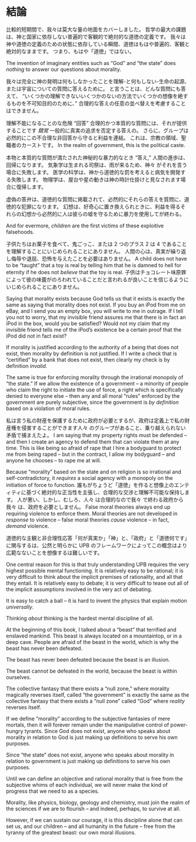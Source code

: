 # 結論

比較的短期間で、我々は莫大な量の地面をカバーしました。 哲学の最大の課題は、神と国家に依存しない普遍的で客観的で絶対的な道徳の定義です。 我々は神や道徳の定義のための状態に依存している瞬間、道徳はもはや普遍的、客観と絶対的なままです。 つまり、もはや「道徳」ではない。

The invention of imaginary entities such as “God” and “the state” does *nothing* to answer our questions about morality.

我々は完全に神の発明は何もしなかったことを理解-と何もしない-生命の起源、または宇宙についての質問に答えるために。 と言うことは、どんな質問にも答えて、 “いくつかの理解できないいくつかのないの方法でいくつかの想像を絶するものを不可知目的のために、” 合理的な答えの任意の並べ替えを考慮することはできません。

理解不能になることのな危険 “回答” 合理的かつ本質的な質問には、それが提供することです *錯覚* 一般的に真実の追求を否定する答えの。 さらに、グループは必然的にこの不合理な非回答から守ると利益を連結。 これは、宗教の領域、聖職者のカーストです。 In the realm of government, this is the political caste.

本物と本質的な質問が満たされた神秘的な暴力的なとき “答え,” 人間の進歩は、回帰になります。 気象学は生まれる司祭は、雨が来るため、神々 がそれを言う場合に失敗します。 医学の科学は、神から道徳的な罰を考えると病気を開発する失敗します。 物理学は、屋台や星の動きは神の時計仕掛けと見なされます場合に復帰します。

虚偽の答弁は、道徳的な質問に掲載されて、必然的にそれらの答えを質問に、道徳的な犯罪になります。 幻想は、好奇心に置き換えられときに、利益を得るそれらの幻想から必然的に人は彼らの嘘を守るために暴力を使用してが終わる。

And for evermore, *children* are the first victims of these exploitive falsehoods.

子供たちはお菓子を食べて、鬼ごっこ、または 2 つのプラス 2 は 4 であることを理解することにいじめられることにありません。 人間の心は、真実が繰り返し侮辱や退屈、恐怖を与えたことを必要はありません。 A child does not have to be “taught” that a toy is real by telling him that he is damned to hell for eternity if he does not *believe* that the toy is real. 子供はチョコレート味原罪によって彼の味蕾がのろわれていることだと言われるが良いことを信じるようにいじめられることにありません。

Saying that morality exists because God tells us that it exists is exactly the same as saying that morality does not exist. If you buy an iPod from me on eBay, and I send you an empty box, you will write to me in outrage. If I tell you not to worry, that my invisible friend assures me that there is in fact an iPod in the box, would you be satisfied? Would not my claim that my invisible friend tells me of the iPod’s existence be a certain proof that the iPod did not in fact exist?

If morality is justified according to the authority of a being that does not exist, then morality by definition is not justified. If I write a check that is “certified” by a bank that does not exist, then clearly my check is by definition *invalid*.

The same is true for enforcing morality through the irrational monopoly of “the state.” If we allow the existence of a government – a minority of people who claim the right to initiate the use of force, a right which is specifically denied to everyone else – then any and all moral “rules” enforced by the government are purely subjective, since the government is *by definition* based on a violation of moral rules.

私は言う私の財産を保護するために政府が必要とするが、政府は定義上で私の財産権を侵害することができます人々 のグループがあること、乗り越えられない矛盾で捕まえたよ。 I am saying that my property rights must be defended – and then I create an agency to defend them that can violate them at any time. This is like being so afraid of rape that I hire a bodyguard to protect me from being raped – but in the contract, I allow my bodyguard – and anyone he chooses – to rape me at will.

Because “morality” based on the state and on religion is so irrational and self-contradictory, it *requires* a social agency with a monopoly on the initiation of force to function. 誰もがちょうど「道徳」を作ると想像上のエンティティに基づく絶対的な正当性を主張し、合理的な交渉と理解不可能な保持します。 人が悪い、しかし、むしろ、人々 は合理的なので我々 で終わる政府から我々 は、政府を必要としません。 False moral theories always end up requiring violence to enforce them. Moral theories are not developed in *response* to violence – false moral theories *cause* violence – in fact, *demand* violence.

道徳的な主観と非合理性応答「何が真実か」「神」と、「政府」と「道徳何です」に関与するは、公然と明らかに UPB のフレームワークによってこの概念はより広範なないことを想像するは難しいです。

One central reason for this is that truly understanding UPB requires the very highest possible mental functioning. It is relatively easy to be rational; it is very difficult to think about the implicit premises of rationality, and all that they entail. It is relatively easy to debate; it is very difficult to tease out all of the implicit assumptions involved in the very act of debating.

It is easy to catch a ball – it is hard to invent the physics that explain motion *universally*.

Thinking *about* thinking is the hardest mental discipline of all.

At the beginning of this book, I talked about a “beast” that terrified and enslaved mankind. This beast is always located on a mountaintop, or in a deep cave. People are afraid of the beast in the world, which is why the beast has never been defeated.

The beast has never been defeated because the beast is an illusion.

The beast cannot be defeated in the world, because the beast is within ourselves.

The collective fantasy that there exists a “null zone,” where morality magically reverses itself, called “the government” is exactly the same as the collective fantasy that there exists a “null zone” called “God” where *reality* reverses itself.

If we define “morality” according to the subjective fantasies of mere mortals, then it will forever remain under the manipulative control of power-hungry tyrants. Since God does not exist, anyone who speaks about morality in relation to God is just making up definitions to serve his own purposes.

Since “the state” does not exist, anyone who speaks about morality in relation to government is just making up definitions to serve his own purposes.

Until we can define an objective and rational morality that is free from the subjective whims of each individual, we will never make the kind of progress that we need to as a species.

Morality, like physics, biology, geology and chemistry, must join the realm of the sciences if we are to flourish – and indeed, perhaps, to survive at all.

However, if we can sustain our courage, it is this discipline alone that can set us, and our children – and all humanity in the future – free from the tyranny of the greatest beast: our own moral illusions.